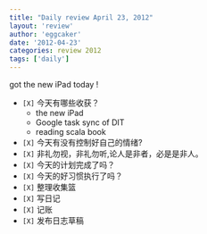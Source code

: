 ```yaml
---
title: "Daily review April 23, 2012" 
layout: 'review'
author: 'eggcaker'
date: '2012-04-23'
categories: review 2012
tags: ['daily']
---
```



got the new iPad today !

  * `[X]` 今天有哪些收获？ 
    * the new iPad 
    * Google task sync of DIT 
    * reading scala book 
  * `[X]` 今天有没有控制好自己的情绪? 
  * `[X]` 非礼勿视，非礼勿听,论人是非者，必是是非人。 
  * `[X]` 今天的计划完成了吗？ 
  * `[X]` 今天的好习惯执行了吗？ 
  * `[X]` 整理收集篮 
  * `[X]` 写日记 
  * `[X]` 记账 
  * `[X]` 发布日志草稿 

